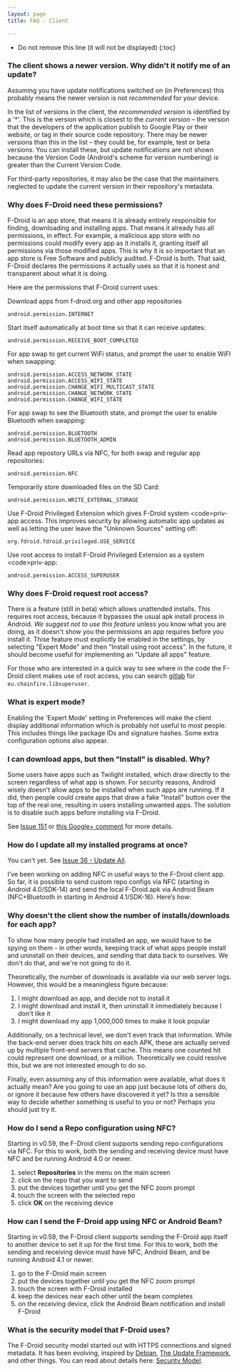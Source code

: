 ```yaml
---
layout: page
title: FAQ - Client

---
```


* Do not remove this line (it will not be displayed)
{:toc}

### The client shows a newer version. Why didn't it notify me of an update?

Assuming you have update notifications switched on (in Preferences) this
probably means the newer version is not *recommended* for your device.

In the list of versions in the client, the *recommended version* is
identified by a '\*'. This is the version which is closest to the
*current version* &ndash; the version that the developers of the
application publish to Google Play or their website, or tag in their
source code repository. There may be newer versions than this in the
list &ndash; they could be, for example, test or beta versions. You can
install these, but update notifications are not shown because the
Version Code (Android's scheme for version numbering) is greater than
the Current Version Code.

For third-party repositories, it may also be the case that the
maintainers neglected to update the current version in their
repository's metadata.


### Why does F-Droid need these permissions?

F-Droid is an app store, that means it is already entirely responsible
for finding, downloading and installing apps. That means it already has
all permissions, in effect. For example, a malicious app store with no
permissions could modify every app as it installs it, granting itself
all permissions via those modified apps. This is why it is so important
that an app store is Free Software and publicly audited. F-Droid is
both. That said, F-Droid declares the permissions it actually uses so
that it is honest and transparent about what it is doing.

Here are the permissions that F-Droid current uses:

Download apps from f-droid.org and other app repositories

    android.permission.INTERNET

Start itself automatically at boot time so that it can receive updates:

    android.permission.RECEIVE_BOOT_COMPLETED

For app swap to get current WiFi status, and prompt the user to enable
WiFI when swapping:

    android.permission.ACCESS_NETWORK_STATE
    android.permission.ACCESS_WIFI_STATE
    android.permission.CHANGE_WIFI_MULTICAST_STATE
    android.permission.CHANGE_NETWORK_STATE
    android.permission.CHANGE_WIFI_STATE

For app swap to see the Bluetooth state, and prompt the user to enable
Bluetooth when swapping:

    android.permission.BLUETOOTH
    android.permission.BLUETOOTH_ADMIN

Read app repostory URLs via NFC, for both swap and regular app
repositories:

    android.permission.NFC

Temporarily store downloaded files on the SD Card:

    android.permission.WRITE_EXTERNAL_STORAGE

Use F-Droid Privileged Extension which gives F-Droid system
&lt;code&gt;priv-app access. This improves security by
allowing automatic app updates as well as letting the user leave the
"Unknown Sources" setting off:

    org.fdroid.fdroid.privileged.USE_SERVICE

Use root access to install F-Droid Privileged Extension as a system
&lt;code&gt;priv-app:

    android.permission.ACCESS_SUPERUSER


### Why does F-Droid request root access?

There is a feature (still in beta) which allows unattended installs.
This requires root access, because it bypasses the usual apk install
process in Android. *We suggest not to use this feature* unless you know
what you are doing, as it doesn't show you the permissions an app
requires before you install it. Thise feature must explicitly be enabled
in the settings, by selecting "Expert Mode" and then "Install using root
access". In the future, it should become useful for implementing an
"Update all apps" feature.

For those who are interested in a quick way to see where in the code the
F-Droid client makes use of root access, you can search
[gitlab](https://gitlab.com/fdroid/fdroidclient) for
`eu.chainfire.libsuperuser`.


### What is expert mode?

Enabling the 'Expert Mode' setting in Preferences will make the client
display additional information which is probably not useful to most
people. This includes things like package IDs and signature hashes. Some
extra configuration options also appear.


### I can download apps, but then "Install" is disabled. Why?

Some users have apps such as Twilight installed, which draw directly to
the screen regardless of what app is shown. For security reasons,
Android wisely doesn't allow apps to be installed when such apps are
running. If it did, then people could create apps that draw a fake
"Install" button over the top of the real one, resulting in users
installing unwanted apps. The solution is to disable such apps before
installing via F-Droid.

See [Issue 151](https://gitlab.com/fdroid/fdroidclient/issues/151) or
[this Google+
comment](https://plus.google.com/116713673773180618201/posts/UvW3tgSgdUp)
for more details.


### How do I update all my installed programs at once?

You can't yet. See [Issue 36 - Update
All](https://f-droid.org/repository/issues/?do=view_issue&issue=36).

I’ve been working on adding NFC in useful ways to the F-Droid client app.
So far, it is possible to send custom repo configs via NFC (starting in
Android 4.0/SDK-14) and send the local F-Droid.apk via Android Beam
(NFC+Bluetooth in starting in Android 4.1/SDK-16). Here’s how:


### Why doesn't the client show the number of installs/downloads for each app?

To show how many people had installed an app, we would have to be spying
on them - in other words, keeping track of what apps people install and
uninstall on their devices, and sending that data back to ourselves. We
don't do that, and we're not going to do it.

Theoretically, the number of downloads is available via our web server
logs. However, this would be a meaningless figure because:

1.  I might download an app, and decide not to install it
2.  I might download and install it, then uninstall it immediately
    because I don't like it
3.  I might download my app 1,000,000 times to make it look popular

Additionally, on a technical level, we don't even track that
information. While the back-end server does track hits on each APK,
these are actually served up by multiple front-end servers that cache.
This means one counted hit could represent one download, or a million.
Theoretically we could resolve this, but we are not interested enough to
do so.

Finally, even assuming any of this information were available, what does
it actually mean? Are you going to use an app just because lots of
others do, or ignore it because few others have discovered it yet? Is
this a sensible way to decide whether something is useful to you or not?
Perhaps you should just try it.


### How do I send a Repo configuration using NFC?

Starting in v0.59, the F-Droid client supports sending repo
configurations via NFC. For this to work, both the sending and receiving
device must have NFC and be running Android 4.0 or newer.

1.  select **Repositories** in the menu on the main screen
2.  click on the repo that you want to send
3.  put the devices together until you get the NFC zoom prompt
4.  touch the screen with the selected repo
5.  click **OK** on the receiving device


### How can I send the F-Droid app using NFC or Android Beam?

Starting in v0.59, the F-Droid client supports sending the F-Droid app
itself to another device to set it up for the first time. For this to
work, both the sending and receiving device must have NFC, Android Beam,
and be running Android 4.1 or newer.

1.  go to the F-Droid main screen
2.  put the devices together until you get the NFC zoom prompt
3.  touch the screen with F-Droid installed
4.  keep the devices near each other until the beam completes
5.  on the receiving device, click the Android Beam notification and
    install F-Droid


### What is the security model that F-Droid uses?

The F-Droid security model started out with HTTPS connections and signed
metadata. It has been evolving, inspired by [Debian](https://wiki.debian.org/SecureApt), [The Update
Framework](https://github.com/theupdateframework/tuf/blob/develop/docs/tuf-spec.txt),
and other things. You can read about details here: [Security Model](../Security_Model).
